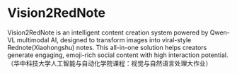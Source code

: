 # Vision2RedNote
Vision2RedNote is an intelligent content creation system powered by Qwen-VL multimodal AI, designed to transform images into viral-style Rednote(Xiaohongshu) notes. This all-in-one solution helps creators generate engaging, emoji-rich social content with high interaction potential.（华中科技大学人工智能与自动化学院课程：视觉与自然语言处理大作业）

